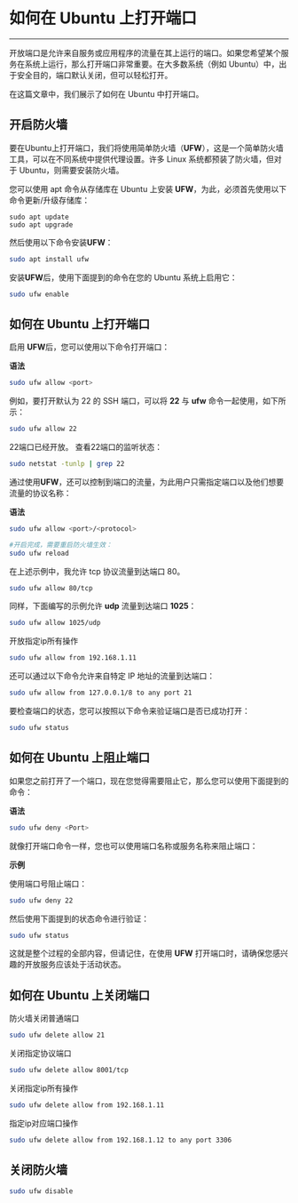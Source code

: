 # 如何在 Ubuntu 上打开端口

------

开放端口是允许来自服务或应用程序的流量在其上运行的端口。如果您希望某个服务在系统上运行，那么打开端口非常重要。在大多数系统（例如 Ubuntu）中，出于安全目的，端口默认关闭，但可以轻松打开。

在这篇文章中，我们展示了如何在 Ubuntu 中打开端口。

## 开启防火墙

要在Ubuntu上打开端口，我们将使用简单防火墙（**UFW**），这是一个简单防火墙工具，可以在不同系统中提供代理设置。许多 Linux 系统都预装了防火墙，但对于 Ubuntu，则需要安装防火墙。

您可以使用 apt 命令从存储库在 Ubuntu 上安装 **UFW**，为此，必须首先使用以下命令更新/升级存储库：

```shell
sudo apt update
sudo apt upgrade
```

然后使用以下命令安装**UFW**：

```bash
sudo apt install ufw
```

安装**UFW**后，使用下面提到的命令在您的 Ubuntu 系统上启用它：

```bash
sudo ufw enable
```

## 如何在 Ubuntu 上打开端口

启用 **UFW**后，您可以使用以下命令打开端口：

**语法**

```bash
sudo ufw allow <port>
```

例如，要打开默认为 22 的 SSH 端口，可以将 **22** 与 **ufw** 命令一起使用，如下所示：

```bash
sudo ufw allow 22
```

22端口已经开放。
查看22端口的监听状态：

```bash
sudo netstat -tunlp | grep 22
```

通过使用**UFW**，还可以控制到端口的流量，为此用户只需指定端口以及他们想要流量的协议名称：

**语法**

```bash
sudo ufw allow <port>/<protocol>

#开启完成，需要重启防火墙生效：
sudo ufw reload
```

在上述示例中，我允许 tcp 协议流量到达端口 80。

```bash
sudo ufw allow 80/tcp
```

同样，下面编写的示例允许 **udp** 流量到达端口 **1025**：

```bash
sudo ufw allow 1025/udp
```

开放指定ip所有操作

```bash
sudo ufw allow from 192.168.1.11
```

还可以通过以下命令允许来自特定 IP 地址的流量到达端口：

```bash
sudo ufw allow from 127.0.0.1/8 to any port 21
```

要检查端口的状态，您可以按照以下命令来验证端口是否已成功打开：

```bash
sudo ufw status
```

## 如何在 Ubuntu 上阻止端口

如果您之前打开了一个端口，现在您觉得需要阻止它，那么您可以使用下面提到的命令：

**语法**

```bash
sudo ufw deny <Port>
```

就像打开端口命令一样，您也可以使用端口名称或服务名称来阻止端口：

**示例**

使用端口号阻止端口：

```bash
sudo ufw deny 22
```

然后使用下面提到的状态命令进行验证：

```bash
sudo ufw status
```

这就是整个过程的全部内容，但请记住，在使用 **UFW** 打开端口时，请确保您感兴趣的开放服务应该处于活动状态。

## 如何在 Ubuntu 上关闭端口

防火墙关闭普通端口

```bash
sudo ufw delete allow 21
```

关闭指定协议端口

```bash
sudo ufw delete allow 8001/tcp 
```

关闭指定ip所有操作

```bash
sudo ufw delete allow from 192.168.1.11
```

指定ip对应端口操作

```bash
sudo ufw delete allow from 192.168.1.12 to any port 3306
```

## 关闭防火墙

```bash
sudo ufw disable
```
